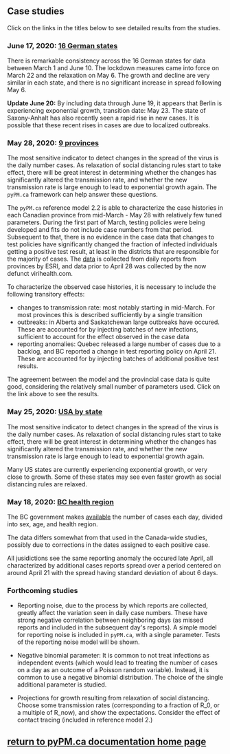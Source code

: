 ## Case studies

Click on the links in the titles below to see detailed results from the studies.

### June 17, 2020: [16 German states](germany20200617/index.md)

There is remarkable consistency across the 16 German states for data between March 1 and June 10.
The lockdown measures came into force on March 22 and the relaxation on May 6.
The growth and decline are very similar in each state, and there is no significant
increase in spread following May 6.

**Update June 20:** By including data through June 19, it appears that Berlin is experiencing
exponential growth, transition date: May 23.
The state of Saxony-Anhalt has also recently seen a rapid rise in new cases.
It is possible that these recent rises in cases
are due to localized outbreaks.

### May 28, 2020: [9 provinces](prov20200528/index.md)

The most sensitive indicator to detect changes in the spread of the virus is the daily number cases.
As relaxation of social distancing rules start to take effect, there will be great interest in
determining whether the changes has significantly altered the transmission rate, and whether the
new transmission rate is large enough to lead to exponential growth again.
The ``pyPM.ca`` framework can help answer these questions.

The ``pyPM.ca`` reference model 2.2 is able to characterize the case histories in each Canadian province
from mid-March - May 28 with relatively few tuned parameters.
During the first part of March, testing policies were being developed
and fits do not include case numbers from that period.
Subsequent to that, there is no evidence in the case data that changes to test policies have
significantly changed the fraction of infected individuals getting a positive test result, at
least in the districts that are responsible for the majority of cases.
The [data](https://resources-covid19canada.hub.arcgis.com/datasets/provincial-daily-totals)
is collected from daily reports from provinces by ESRI,
and data prior to April 28 was collected by the now defunct virihealth.com.

To characterize the observed case histories, it is necessary to include the following transitory
effects:
* changes to transmission rate: most notably starting in mid-March. For most provinces this is described
sufficiently by a single transition
* outbreaks: in Alberta and Saskatchewan large outbreaks have occured. These are accounted for by
injecting batches of new infections, sufficient to account for the effect observed in the case data
* reporting anomalies: Quebec released a large number of cases due to a backlog, and BC
reported a change in test reporting policy on April 21. These are accounted for by
injecting batches of additional positive test results.

The agreement between the model and the provincial case data is quite good, considering
the relatively small number of parameters used. Click on the link above to see the results.

### May 25, 2020: [USA by state](usa20200525/index.md)

The most sensitive indicator to detect changes in the spread of the virus is the daily number cases.
As relaxation of social distancing rules start to take effect, there will be great interest in
determining whether the changes has significantly altered the transmission rate, and whether the
new transmission rate is large enough to lead to exponential growth again.

Many US states are currently experiencing exponential growth, or very close to growth.
Some of these states may see even faster growth as social distancing rules are relaxed.

### May 18, 2020: [BC health region](bc20200518/index.md)

The BC government makes [available](http://www.bccdc.ca/health-info/diseases-conditions/covid-19/data)
the number of cases each day, divided into sex, age, and health region.

The data differs somewhat from that used in the Canada-wide studies, possibly due to corrections in
the dates assigned to each positive case.

All jusidictions see the same reporting anomaly the occured late April, all characterized by additional
cases reports spread over a period centered on around April 21 with the spread having standard
deviation of about 6 days.

### Forthcoming studies

* Reporting noise, due to the process by which reports are collected, greatly affect the
variation seen in daily case numbers. These have strong negative correlation between neighboring
days (as missed reports and included in the subsequent day's reports).
A simple model for reporting noise is included in ``pyPM.ca``, with a single parameter.
Tests of the reporting noise model will be shown.

* Negative binomial parameter: It is common to not treat infections as independent events (which
would lead to treating the number of cases on a day as an outcome of a Poisson random variable).
Instead, it is common to use a negative binomial distribution.
The choice of the single additional parameter is studied.

* Projections for growth resulting from relaxation of social distancing. Choose some
transmission rates (corresponding to a fraction of R_0, or a multiple of R_now), and show
the expectations. Consider the effect of contact tracing (included in reference model 2.)

## [return to pyPM.ca documentation home page](../..)
